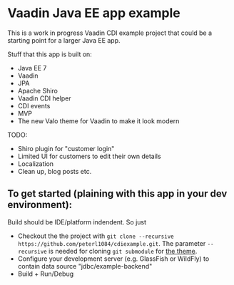 # Vaadin Java EE app example

This is a work in progress Vaadin CDI example project that could be a starting point for a larger Java EE app.

Stuff that this app is built on:

 * Java EE 7
 * Vaadin
 * JPA
 * Apache Shiro
 * Vaadin CDI helper
 * CDI events
 * MVP
 * The new Valo theme for Vaadin to make it look modern
 
TODO:

 * Shiro plugin for "customer login"
 * Limited UI for customers to edit their own details
 * Localization
 * Clean up, blog posts etc.

## To get started (plaining with this app in your dev environment):

Build should be IDE/platform indendent. So just

 * Checkout the the project with `git clone --recursive https://github.com/peterl1084/cdiexample.git`. The parameter `--recursive` is needed for cloning `git submodule` for [the theme](https://github.com/mstahv/dawn).
 * Configure your development server (e.g. GlassFish or WildFly) to contain data source "jdbc/example-backend"
 * Build + Run/Debug

